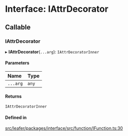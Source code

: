 # Interface: IAttrDecorator

## Callable

### IAttrDecorator

▸ **IAttrDecorator**(`...arg`): `IAttrDecoratorInner`

#### Parameters

| Name | Type |
| :------ | :------ |
| `...arg` | `any` |

#### Returns

`IAttrDecoratorInner`

#### Defined in

[src/leafer/packages/interface/src/function/IFunction.ts:30](https://github.com/leaferjs/leafer/blob/ddf9650d989917c451947b101193d83f38b9fdcf/packages/interface/src/function/IFunction.ts#L30)

